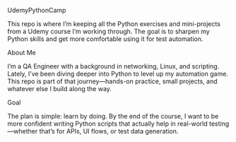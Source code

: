 UdemyPythonCamp

This repo is where I’m keeping all the Python exercises and mini-projects from a Udemy course I’m working through. The goal is to sharpen my Python skills and get more comfortable using it for test automation.

About Me

I’m a QA Engineer with a background in networking, Linux, and scripting. Lately, I’ve been diving deeper into Python to level up my automation game. This repo is part of that journey—hands-on practice, small projects, and whatever else I build along the way.

Goal

The plan is simple: learn by doing. By the end of the course, I want to be more confident writing Python scripts that actually help in real-world testing—whether that’s for APIs, UI flows, or test data generation.
